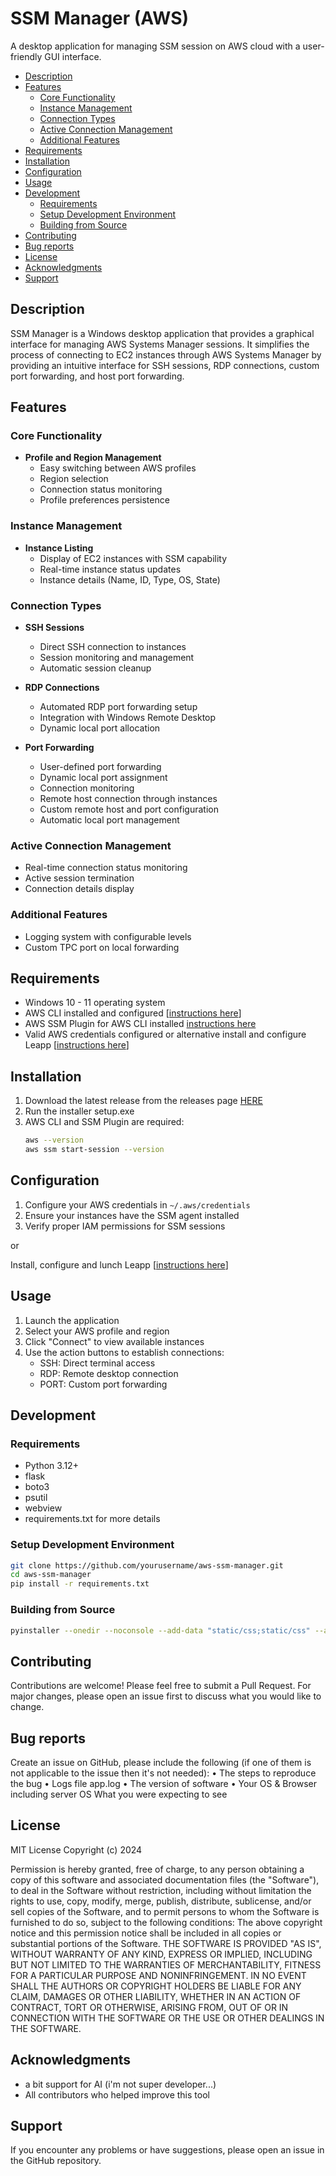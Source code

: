 # SSM Manager (AWS)
A desktop application for managing SSM session on AWS cloud with a user-friendly GUI interface.

  - [Description](#description)
  - [Features](#features)
    - [Core Functionality](#core-functionality)
    - [Instance Management](#instance-management)
    - [Connection Types](#connection-types)
    - [Active Connection Management](#active-connection-management)
    - [Additional Features](#additional-features)
  - [Requirements](#Requirements)
  - [Installation](#installation)
  - [Configuration](#configuration)
  - [Usage](#usage)
  - [Development](#development)
    - [Requirements](#requirements)
    - [Setup Development Environment](#setup-development-environment)
    - [Building from Source](#building-from-source)
  - [Contributing](#contributing)
  - [Bug reports](#bug-reports)
  - [License](#license)
  - [Acknowledgments](#acknowledgments)
  - [Support](#support)


## Description

SSM Manager is a Windows desktop application that provides a graphical interface for managing AWS Systems Manager sessions. It simplifies the process of connecting to EC2 instances through AWS Systems Manager by providing an intuitive interface for SSH sessions, RDP connections, custom port forwarding, and host port forwarding.

## Features

### Core Functionality
- **Profile and Region Management**
  - Easy switching between AWS profiles
  - Region selection
  - Connection status monitoring
  - Profile preferences persistence

### Instance Management
- **Instance Listing**
  - Display of EC2 instances with SSM capability
  - Real-time instance status updates
  - Instance details (Name, ID, Type, OS, State)

### Connection Types
- **SSH Sessions**
  - Direct SSH connection to instances
  - Session monitoring and management
  - Automatic session cleanup

- **RDP Connections**
  - Automated RDP port forwarding setup
  - Integration with Windows Remote Desktop
  - Dynamic local port allocation

- **Port Forwarding**
  - User-defined port forwarding
  - Dynamic local port assignment
  - Connection monitoring
  - Remote host connection through instances
  - Custom remote host and port configuration
  - Automatic local port management
  

### Active Connection Management
- Real-time connection status monitoring
- Active session termination
- Connection details display

### Additional Features
- Logging system with configurable levels
- Custom TPC port on local forwarding

## Requirements

- Windows 10 - 11 operating system
- AWS CLI installed and configured [[instructions here](https://docs.aws.amazon.com/cli/latest/userguide/getting-started-install.html)]
- AWS SSM Plugin for AWS CLI installed [instructions here](https://docs.aws.amazon.com/systems-manager/latest/userguide/session-manager-working-with-install-plugin.html)
- Valid AWS credentials configured or alternative install and configure Leapp [[instructions here](https://github.com/Noovolari/leapp)]

## Installation

1. Download the latest release from the releases page [HERE](https://github.com/mauroo82/ssm-manager/releases/tag/1.1)
2. Run the installer setup.exe
3. AWS CLI and SSM Plugin are required:
   ```bash
   aws --version
   aws ssm start-session --version
   ```

## Configuration

1. Configure your AWS credentials in `~/.aws/credentials`
2. Ensure your instances have the SSM agent installed
3. Verify proper IAM permissions for SSM sessions

or

Install, configure and lunch Leapp [[instructions here](https://github.com/Noovolari/leapp)]

## Usage

1. Launch the application
2. Select your AWS profile and region
3. Click "Connect" to view available instances
4. Use the action buttons to establish connections:
   - SSH: Direct terminal access
   - RDP: Remote desktop connection
   - PORT: Custom port forwarding

## Development

### Requirements
- Python 3.12+
- flask
- boto3
- psutil
- webview
- requirements.txt for more details

### Setup Development Environment
```bash
git clone https://github.com/yourusername/aws-ssm-manager.git
cd aws-ssm-manager
pip install -r requirements.txt
```

### Building from Source
```bash
pyinstaller --onedir --noconsole --add-data "static/css;static/css" --add-data "static/js;static/js" --add-data "templates;templates" --add-data "preferences.json;." --add-data "image;image" --add-data "splash.jpg;." --add-data "icon.ico;." --icon=icon.ico --name="SSM Manager" --clean app.py

```

## Contributing

Contributions are welcome! Please feel free to submit a Pull Request. For major changes, please open an issue first to discuss what you would like to change.

## Bug reports

Create an issue on GitHub, please include the following (if one of them is not applicable to the issue then it's not needed):
  • The steps to reproduce the bug
  • Logs file app.log
  • The version of software
  • Your OS & Browser including server OS
What you were expecting to see

## License

MIT License
Copyright (c) 2024 

Permission is hereby granted, free of charge, to any person obtaining a copy
of this software and associated documentation files (the "Software"), to deal
in the Software without restriction, including without limitation the rights
to use, copy, modify, merge, publish, distribute, sublicense, and/or sell
copies of the Software, and to permit persons to whom the Software is
furnished to do so, subject to the following conditions:
The above copyright notice and this permission notice shall be included in all
copies or substantial portions of the Software.
THE SOFTWARE IS PROVIDED "AS IS", WITHOUT WARRANTY OF ANY KIND, EXPRESS OR
IMPLIED, INCLUDING BUT NOT LIMITED TO THE WARRANTIES OF MERCHANTABILITY,
FITNESS FOR A PARTICULAR PURPOSE AND NONINFRINGEMENT. IN NO EVENT SHALL THE
AUTHORS OR COPYRIGHT HOLDERS BE LIABLE FOR ANY CLAIM, DAMAGES OR OTHER
LIABILITY, WHETHER IN AN ACTION OF CONTRACT, TORT OR OTHERWISE, ARISING FROM,
OUT OF OR IN CONNECTION WITH THE SOFTWARE OR THE USE OR OTHER DEALINGS IN THE
SOFTWARE.

## Acknowledgments

- a bit support for AI (i'm not super developer...)
- All contributors who helped improve this tool

## Support

If you encounter any problems or have suggestions, please open an issue in the GitHub repository.
